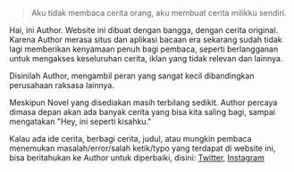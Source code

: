 > Aku tidak membaca cerita orang, aku membuat cerita milikku sendiri.

Hai, ini Author. Website ini dibuat dengan bangga, dengan cerita original. Karena Author merasa situs dan aplikasi bacaan era sekarang sudah tidak lagi memberikan kenyamaan penuh bagi pembaca, seperti berlangganan untuk mengakses keseluruhan cerita, iklan yang tidak relevan dan lainnya.

Disinilah Author, mengambil peran yang sangat kecil dibandingkan perusahaan raksasa lainnya.

Meskipun Novel yang disediakan masih terbilang sedikit. Author percaya dimasa depan akan ada banyak cerita yang bisa kita saling bagi, sampai mengatakan "Hey, ini seperti kisahku."

Kalau ada ide cerita, berbagi cerita, judul, atau mungkin pembaca menemukan masalah/error/salah ketik/typo yang terdapat di website ini, bisa beritahukan ke Author untuk diperbaiki, disini: [Twitter](https://x.com/AuthorNove83836?t=Pcp2EUDH7IJyETf2A5xSKw&s=09), [Instagram](https://www.instagram.com/authornovel527?igsh=aG84eDcxNmJmZXFi)
